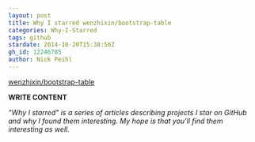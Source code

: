 ```yaml
---
layout: post
title: Why I starred wenzhixin/bootstrap-table
categories: Why-I-Starred
tags: github
stardate: 2014-10-20T15:38:56Z
gh_id: 12246785
author: Nick Peihl
---
```


[wenzhixin/bootstrap-table](https://github.com/wenzhixin/bootstrap-table)

**WRITE CONTENT**

*"Why I starred" is a series of articles describing projects I star on GitHub and why I found them interesting. My hope is that you'll find them interesting as well.*

